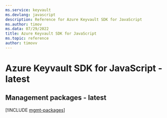 ```yaml
---
ms.service: keyvault
ms.devlang: javascript
description: Reference for Azure Keyvault SDK for JavaScript
ms.author: timov
ms.data: 07/29/2022
title: Azure Keyvault SDK for JavaScript
ms.topic: reference
author: timovv
---
```

# Azure Keyvault SDK for JavaScript - latest

## Management packages - latest
[!INCLUDE [mgmt-packages](keyvault-mgmt-index.md)]